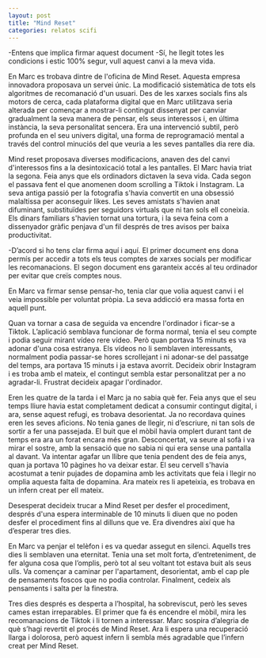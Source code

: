 ```yaml
---
layout: post
title: "Mind Reset"
categories: relatos scifi
---
```



-Entens que implica firmar aquest document
-Sí, he llegit totes les condicions i estic 100% segur, vull aquest canvi a la meva vida.

En Marc es trobava dintre de l'oficina de Mind Reset. Aquesta empresa innovadora proposava un servei únic. La modificació sistemàtica de tots els algoritmes de recomanació d'un usuari. Des de les xarxes socials fins als motors de cerca, cada plataforma digital que en Marc utilitzava seria alterada per començar a mostrar-li contingut dissenyat per canviar gradualment la seva manera de pensar, els seus interessos i, en última instància, la seva personalitat sencera. Era una intervenció subtil, però profunda en el seu univers digital, una forma de reprogramació mental a través del control minuciós del que veuria a les seves pantalles dia rere dia.

Mind reset proposava diverses modificacions, anaven des del canvi d'interessos fins a la desintoxicació total a les pantalles. El Marc havia triat la segona. Feia anys que els ordinadors dictaven la seva vida. Cada segon el passava fent el que anomenen doom scrolling a Tiktok i Instagram. La seva antiga passió per la fotografia s'havia convertit en una obsessió malaltissa per aconseguir likes. Les seves amistats s'havien anat difuminant, substituïdes per seguidors virtuals que ni tan sols ell coneixia. Els dinars familiars s'havien tornat una tortura, i la seva feina com a dissenyador gràfic penjava d'un fil després de tres avisos per baixa productivitat.

-D’acord si ho tens clar firma aquí i aquí. El primer document ens dona permís per accedir a tots els teus comptes de xarxes socials per modificar les recomanacions. El segon document ens garanteix accés al teu ordinador per evitar que creïs comptes nous.

En Marc va firmar sense pensar-ho, tenia clar que volia aquest canvi i el veia impossible per voluntat pròpia. La seva addicció era massa forta en aquell punt.

Quan va tornar a casa de seguida va encendre l'ordinador i ficar-se a Tiktok. L’aplicació semblava funcionar de forma normal, tenia el seu compte i podia seguir mirant vídeo rere vídeo. Però quan portava 15 minuts es va adonar d'una cosa estranya. Els vídeos no li semblaven interessants, normalment podia passar-se hores scrollejant i ni adonar-se del passatge del temps, ara portava 15 minuts i ja estava avorrit. Decideix obrir Instagram i es troba amb el mateix, el contingut sembla estar personalitzat per a no agradar-li. Frustrat decideix apagar l'ordinador.

Eren les quatre de la tarda i el Marc ja no sabia què fer. Feia anys que el seu temps lliure havia estat completament dedicat a consumir contingut digital, i ara, sense aquest refugi, es trobava desorientat. Ja no recordava quines eren les seves aficions. No tenia ganes de llegir, ni d’escriure, ni tan sols de sortir a fer una passejada. El buit que el mòbil havia omplert durant tant de temps era ara un forat encara més gran. Desconcertat, va seure al sofà i va mirar el sostre, amb la sensació que no sabia ni qui era sense una pantalla al davant.
Va intentar agafar un llibre que tenia pendent des de feia anys, quan ja portava 10 pàgines ho va deixar estar. El seu cervell s'havia acostumat a tenir pujades de dopamina amb les activitats que feia i llegir no omplia aquesta falta de dopamina. Ara mateix res li apeteixia, es trobava en un infern creat per ell mateix.

Desesperat decideix trucar a Mind Reset per desfer el procediment, després d'una espera interminable de 10 minuts li diuen que no poden desfer el procediment fins al dilluns que ve. Era divendres així que ha d’esperar tres dies.

En Marc va penjar el telèfon i es va quedar assegut en silenci. Aquells tres dies li semblaven una eternitat. Tenia una set molt forta, d’entreteniment, de fer alguna cosa que l’omplis, però tot al seu voltant tot estava buit als seus ulls. Va començar a caminar per l'apartament, desorientat, amb el cap ple de pensaments foscos que no podia controlar. Finalment, cedeix als pensaments i salta per la finestra.

Tres dies després es desperta a l’hospital, ha sobreviscut, però les seves cames estan irreparables. El primer que fa és encendre el mòbil, mira les recomanacions de Tiktok i li tornen a interessar. Marc sospira d’alegria de què s’hagi revertit el procés de Mind Reset. Ara li espera una recuperació llarga i dolorosa, però aquest infern li sembla més agradable que l’infern creat per Mind Reset.

